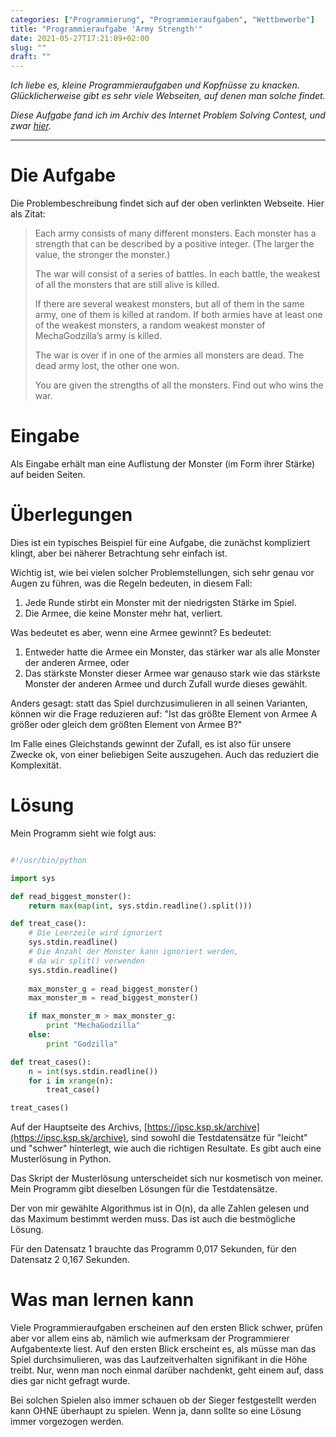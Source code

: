 ```yaml
---
categories: ["Programmierung", "Programmieraufgaben", "Wettbewerbe"]
title: "Programmieraufgabe 'Army Strength'"
date: 2021-05-27T17:21:09+02:00
slug: ""
draft: ""
---
```


*Ich liebe es, kleine Programmieraufgaben und Kopfnüsse zu knacken. Glücklicherweise gibt es sehr viele Webseiten, auf denen man solche findet.*

*Diese Aufgabe fand ich im Archiv des Internet Problem Solving Contest, und zwar [hier](https://ipsc.ksp.sk/2008/real/problems/a.html).*

---

# Die Aufgabe

Die Problembeschreibung findet sich auf der oben verlinkten Webseite. Hier als Zitat:

> Each army consists of many different monsters. Each monster has a strength that can be described by a positive integer. (The larger the value, the stronger the monster.)
>
> The war will consist of a series of battles. In each battle, the weakest of all the monsters that are still alive is killed.
>
> If there are several weakest monsters, but all of them in the same army, one of them is killed at random. If both armies have at least one of the weakest monsters, a random weakest monster of MechaGodzilla’s army is killed.
>
> The war is over if in one of the armies all monsters are dead. The dead army lost, the other one won.
>
> You are given the strengths of all the monsters. Find out who wins the war.

# Eingabe

Als Eingabe erhält man eine Auflistung der Monster (im Form ihrer Stärke) auf beiden Seiten.

# Überlegungen

Dies ist ein typisches Beispiel für eine Aufgabe, die zunächst kompliziert klingt, aber bei näherer Betrachtung sehr einfach ist.

Wichtig ist, wie bei vielen solcher Problemstellungen, sich sehr genau vor Augen zu führen, was die Regeln bedeuten, in diesem Fall:

1. Jede Runde stirbt ein Monster mit der niedrigsten Stärke im Spiel.
2. Die Armee, die keine Monster mehr hat, verliert.

Was bedeutet es aber, wenn eine Armee gewinnt? Es bedeutet:

1. Entweder hatte die Armee ein Monster, das stärker war als alle Monster der anderen Armee, oder
2. Das stärkste Monster dieser Armee war genauso stark wie das stärkste Monster der anderen Armee und durch Zufall wurde dieses gewählt.

Anders gesagt: statt das Spiel durchzusimulieren in all seinen Varianten, können wir die Frage reduzieren auf: "Ist das größte Element von Armee A größer oder gleich dem größten Element
von Armee B?"

Im Falle eines Gleichstands gewinnt der Zufall, es ist also für unsere Zwecke ok, von einer beliebigen Seite auszugehen. Auch das reduziert die Komplexität.

# Lösung

Mein Programm sieht wie folgt aus:

```python

#!/usr/bin/python

import sys

def read_biggest_monster():
    return max(map(int, sys.stdin.readline().split()))

def treat_case():
    # Die Leerzeile wird ignoriert
    sys.stdin.readline()
    # Die Anzahl der Monster kann ignoriert werden,
    # da wir split() verwenden
    sys.stdin.readline()
    
    max_monster_g = read_biggest_monster()
    max_monster_m = read_biggest_monster()

    if max_monster_m > max_monster_g:
        print "MechaGodzilla"
    else:
        print "Godzilla"

def treat_cases():
    n = int(sys.stdin.readline())
    for i in xrange(n):
        treat_case()

treat_cases()
```

Auf der Hauptseite des Archivs, [https://ipsc.ksp.sk/archive](https://ipsc.ksp.sk/archive), sind sowohl die Testdatensätze für "leicht" und "schwer" hinterlegt, wie auch die
richtigen Resultate. Es gibt auch eine Musterlösung in Python.

Das Skript der Musterlösung unterscheidet sich nur kosmetisch von meiner. Mein Programm gibt dieselben Lösungen für die Testdatensätze.

Der von mir gewählte Algorithmus ist in O(n), da alle Zahlen gelesen und das Maximum bestimmt werden muss. Das ist auch die bestmögliche Lösung.

Für den Datensatz 1 brauchte das Programm 0,017 Sekunden, für den Datensatz 2 0,167 Sekunden.

# Was man lernen kann

Viele Programmieraufgaben erscheinen auf den ersten Blick schwer, prüfen aber vor allem eins ab, nämlich wie aufmerksam der Programmierer
Aufgabentexte liest. Auf den ersten Blick erscheint es, als müsse man das Spiel durchsimulieren, was das Laufzeitverhalten signifikant in
die Höhe treibt. Nur, wenn man noch einmal darüber nachdenkt, geht einem auf, dass dies gar nicht gefragt wurde.

Bei solchen Spielen also immer schauen ob der Sieger festgestellt werden kann OHNE überhaupt zu spielen. Wenn ja, dann sollte so eine Lösung
immer vorgezogen werden.
